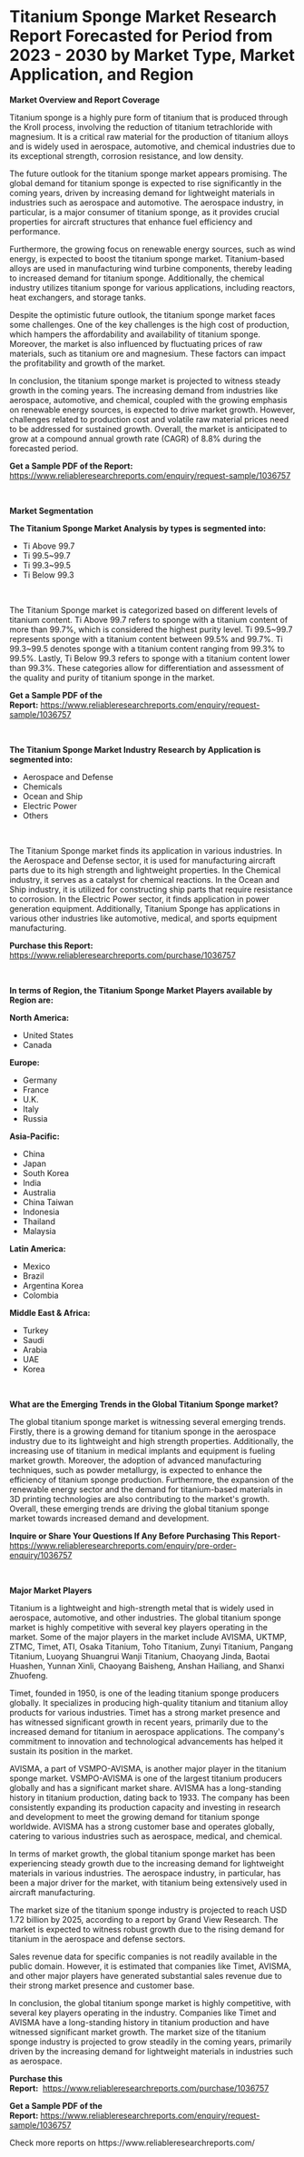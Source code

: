 <p><h1>Titanium Sponge Market Research Report Forecasted for Period from 2023 -  2030 by Market Type, Market Application, and Region</h1></p><p><strong>Market Overview and Report Coverage</strong></p>
<p><p>Titanium sponge is a highly pure form of titanium that is produced through the Kroll process, involving the reduction of titanium tetrachloride with magnesium. It is a critical raw material for the production of titanium alloys and is widely used in aerospace, automotive, and chemical industries due to its exceptional strength, corrosion resistance, and low density.</p><p>The future outlook for the titanium sponge market appears promising. The global demand for titanium sponge is expected to rise significantly in the coming years, driven by increasing demand for lightweight materials in industries such as aerospace and automotive. The aerospace industry, in particular, is a major consumer of titanium sponge, as it provides crucial properties for aircraft structures that enhance fuel efficiency and performance.</p><p>Furthermore, the growing focus on renewable energy sources, such as wind energy, is expected to boost the titanium sponge market. Titanium-based alloys are used in manufacturing wind turbine components, thereby leading to increased demand for titanium sponge. Additionally, the chemical industry utilizes titanium sponge for various applications, including reactors, heat exchangers, and storage tanks.</p><p>Despite the optimistic future outlook, the titanium sponge market faces some challenges. One of the key challenges is the high cost of production, which hampers the affordability and availability of titanium sponge. Moreover, the market is also influenced by fluctuating prices of raw materials, such as titanium ore and magnesium. These factors can impact the profitability and growth of the market.</p><p>In conclusion, the titanium sponge market is projected to witness steady growth in the coming years. The increasing demand from industries like aerospace, automotive, and chemical, coupled with the growing emphasis on renewable energy sources, is expected to drive market growth. However, challenges related to production cost and volatile raw material prices need to be addressed for sustained growth. Overall, the market is anticipated to grow at a compound annual growth rate (CAGR) of 8.8% during the forecasted period.</p></p>
<p><strong>Get a Sample PDF of the Report:</strong> <a href="https://www.reliableresearchreports.com/enquiry/request-sample/1036757">https://www.reliableresearchreports.com/enquiry/request-sample/1036757</a></p>
<p>&nbsp;</p>
<p><strong>Market Segmentation</strong></p>
<p><strong>The Titanium Sponge Market Analysis by types is segmented into:</strong></p>
<p><ul><li>Ti Above 99.7</li><li>Ti 99.5~99.7</li><li>Ti 99.3~99.5</li><li>Ti Below 99.3</li></ul></p>
<p>&nbsp;</p>
<p><p>The Titanium Sponge market is categorized based on different levels of titanium content. Ti Above 99.7 refers to sponge with a titanium content of more than 99.7%, which is considered the highest purity level. Ti 99.5~99.7 represents sponge with a titanium content between 99.5% and 99.7%. Ti 99.3~99.5 denotes sponge with a titanium content ranging from 99.3% to 99.5%. Lastly, Ti Below 99.3 refers to sponge with a titanium content lower than 99.3%. These categories allow for differentiation and assessment of the quality and purity of titanium sponge in the market.</p></p>
<p><strong>Get a Sample PDF of the Report:</strong>&nbsp;<a href="https://www.reliableresearchreports.com/enquiry/request-sample/1036757">https://www.reliableresearchreports.com/enquiry/request-sample/1036757</a></p>
<p>&nbsp;</p>
<p><strong>The Titanium Sponge Market Industry Research by Application is segmented into:</strong></p>
<p><ul><li>Aerospace and Defense</li><li>Chemicals</li><li>Ocean and Ship</li><li>Electric Power</li><li>Others</li></ul></p>
<p>&nbsp;</p>
<p><p>The Titanium Sponge market finds its application in various industries. In the Aerospace and Defense sector, it is used for manufacturing aircraft parts due to its high strength and lightweight properties. In the Chemical industry, it serves as a catalyst for chemical reactions. In the Ocean and Ship industry, it is utilized for constructing ship parts that require resistance to corrosion. In the Electric Power sector, it finds application in power generation equipment. Additionally, Titanium Sponge has applications in various other industries like automotive, medical, and sports equipment manufacturing.</p></p>
<p><strong>Purchase this Report:</strong>&nbsp; <a href="https://www.reliableresearchreports.com/purchase/1036757">https://www.reliableresearchreports.com/purchase/1036757</a></p>
<p>&nbsp;</p>
<p><strong>In terms of Region, the Titanium Sponge Market Players available by Region are:</strong></p>
<p>
    <p> <strong> North America: </strong>
        <ul>
            <li>United States</li>
            <li>Canada</li>
        </ul>
        </p> 
    <p> <strong> Europe: </strong>
        <ul>
            <li>Germany</li>
            <li>France</li>
            <li>U.K.</li>
            <li>Italy</li>
            <li>Russia</li>
        </ul>
        </p> 
    <p> <strong> Asia-Pacific: </strong>
        <ul>
            <li>China</li>
            <li>Japan</li>
            <li>South Korea</li>
            <li>India</li>
            <li>Australia</li>
            <li>China Taiwan</li>
            <li>Indonesia</li>
            <li>Thailand</li>
            <li>Malaysia</li>
        </ul>
        </p> 
    <p> <strong> Latin America: </strong>
        <ul>
            <li>Mexico</li>
            <li>Brazil</li>
            <li>Argentina Korea</li>
            <li>Colombia</li>
        </ul>
        </p> 
    <p> <strong> Middle East & Africa: </strong>
        <ul>
            <li>Turkey</li>
            <li>Saudi</li>
            <li>Arabia</li>
            <li>UAE</li>
            <li>Korea</li>
        </ul>
    </p>
    </p>
<p>&nbsp;</p>
<p><strong>What are the Emerging Trends in the Global Titanium Sponge market?</strong></p>
<p><p>The global titanium sponge market is witnessing several emerging trends. Firstly, there is a growing demand for titanium sponge in the aerospace industry due to its lightweight and high strength properties. Additionally, the increasing use of titanium in medical implants and equipment is fueling market growth. Moreover, the adoption of advanced manufacturing techniques, such as powder metallurgy, is expected to enhance the efficiency of titanium sponge production. Furthermore, the expansion of the renewable energy sector and the demand for titanium-based materials in 3D printing technologies are also contributing to the market's growth. Overall, these emerging trends are driving the global titanium sponge market towards increased demand and development.</p></p>
<p><strong>Inquire or Share Your Questions If Any Before Purchasing This Report</strong>- <a href="https://www.reliableresearchreports.com/enquiry/pre-order-enquiry/1036757">https://www.reliableresearchreports.com/enquiry/pre-order-enquiry/1036757</a></p>
<p>&nbsp;</p>
<p><strong>Major Market Players</strong></p>
<p><p>Titanium is a lightweight and high-strength metal that is widely used in aerospace, automotive, and other industries. The global titanium sponge market is highly competitive with several key players operating in the market. Some of the major players in the market include AVISMA, UKTMP, ZTMC, Timet, ATI, Osaka Titanium, Toho Titanium, Zunyi Titanium, Pangang Titanium, Luoyang Shuangrui Wanji Titanium, Chaoyang Jinda, Baotai Huashen, Yunnan Xinli, Chaoyang Baisheng, Anshan Hailiang, and Shanxi Zhuofeng.</p><p>Timet, founded in 1950, is one of the leading titanium sponge producers globally. It specializes in producing high-quality titanium and titanium alloy products for various industries. Timet has a strong market presence and has witnessed significant growth in recent years, primarily due to the increased demand for titanium in aerospace applications. The company's commitment to innovation and technological advancements has helped it sustain its position in the market.</p><p>AVISMA, a part of VSMPO-AVISMA, is another major player in the titanium sponge market. VSMPO-AVISMA is one of the largest titanium producers globally and has a significant market share. AVISMA has a long-standing history in titanium production, dating back to 1933. The company has been consistently expanding its production capacity and investing in research and development to meet the growing demand for titanium sponge worldwide. AVISMA has a strong customer base and operates globally, catering to various industries such as aerospace, medical, and chemical.</p><p>In terms of market growth, the global titanium sponge market has been experiencing steady growth due to the increasing demand for lightweight materials in various industries. The aerospace industry, in particular, has been a major driver for the market, with titanium being extensively used in aircraft manufacturing.</p><p>The market size of the titanium sponge industry is projected to reach USD 1.72 billion by 2025, according to a report by Grand View Research. The market is expected to witness robust growth due to the rising demand for titanium in the aerospace and defense sectors.</p><p>Sales revenue data for specific companies is not readily available in the public domain. However, it is estimated that companies like Timet, AVISMA, and other major players have generated substantial sales revenue due to their strong market presence and customer base.</p><p>In conclusion, the global titanium sponge market is highly competitive, with several key players operating in the industry. Companies like Timet and AVISMA have a long-standing history in titanium production and have witnessed significant market growth. The market size of the titanium sponge industry is projected to grow steadily in the coming years, primarily driven by the increasing demand for lightweight materials in industries such as aerospace.</p></p>
<p><strong>Purchase this Report:</strong>&nbsp;&nbsp;<a href="https://www.reliableresearchreports.com/purchase/1036757">https://www.reliableresearchreports.com/purchase/1036757</a></p>
<p></p>
<p><strong>Get a Sample PDF of the Report:</strong>&nbsp;<a href="https://www.reliableresearchreports.com/enquiry/request-sample/1036757">https://www.reliableresearchreports.com/enquiry/request-sample/1036757</a></p>
<p>Check more reports on https://www.reliableresearchreports.com/</p>